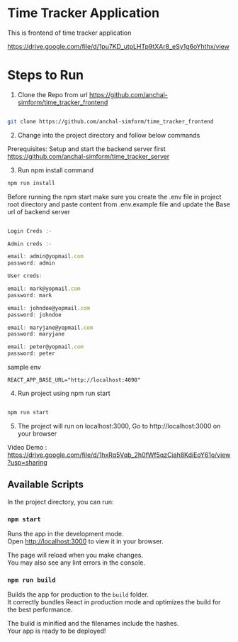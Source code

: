 # Time Tracker Application

This is frontend of time tracker application

https://drive.google.com/file/d/1pu7KD_utpLHTp9tXAr8_eSy1g6oYhthx/view

# Steps to Run

1.  Clone the Repo from url https://github.com/anchal-simform/time_tracker_frontend

```bash

git clone https://github.com/anchal-simform/time_tracker_frontend

```

2.  Change into the project directory and follow below commands

Prerequisites: Setup and start the backend server first https://github.com/anchal-simform/time_tracker_server

3.  Run npm install command

```bash
npm run install

```

Before running the npm start make sure you create the .env file in project root directory and paste content from .env.example file and update
the Base url of backend server

```javascript

Login Creds :-

Admin creds :-

email: admin@yopmail.com
password: admin

User creds:

email: mark@yopmail.com
password: mark

email: johndoe@yopmail.com
password: johndoe

email: maryjane@yopmail.com
password: maryjane

email: peter@yopmail.com
password: peter


```

sample env

```env
REACT_APP_BASE_URL="http://localhost:4090"

```

4. Run project using npm run start

```bash

npm run start

```

5.  The project will run on localhost:3000, Go to http://localhost:3000 on your browser

Video Demo : https://drive.google.com/file/d/1hxRq5Vqb_2h0fWf5qzCiah8KdiEoY61o/view?usp=sharing

## Available Scripts

In the project directory, you can run:

### `npm start`

Runs the app in the development mode.\
Open [http://localhost:3000](http://localhost:3000) to view it in your browser.

The page will reload when you make changes.\
You may also see any lint errors in the console.

### `npm run build`

Builds the app for production to the `build` folder.\
It correctly bundles React in production mode and optimizes the build for the best performance.

The build is minified and the filenames include the hashes.\
Your app is ready to be deployed!
